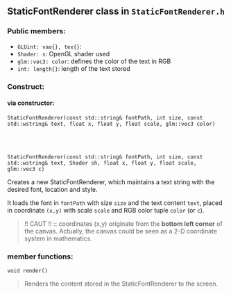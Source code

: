 ## StaticFontRenderer class in `StaticFontRenderer.h`

### Public members:
* `GLUint: vao{}, tex{}`:
* `Shader: s`: OpenGL shader used
* `glm::vec3: color`: defines the color of the text in RGB
* `int: length{}`: length of the text stored

### Construct:
#### via constructor:
`StaticFontRenderer(const std::string& fontPath, int size, const std::wstring& text, float x, float y, float scale, glm::vec3 color)`

<br><br>

`StaticFontRenderer(const std::string& fontPath, int size, const std::wstring& text, Shader sh, float x, float y, float scale, glm::vec3 c)`

Creates a new StaticFontRenderer, which maintains a text string with the desired font, location and style.

It loads the font in `fontPath` with size `size` and the text content `text`, placed in coordinate `(x,y)` with scale `scale` and RGB color tuple `color` (or `c`).

> !! CAUT !! :: coordinates (x,y) originate from the **bottom left corner** of the canvas. Actually, the canvas could be seen as a 2-D coordinate system in mathematics.

### member functions:
`void render()`
> Renders the content stored in the StaticFontRenderer to the screen.

